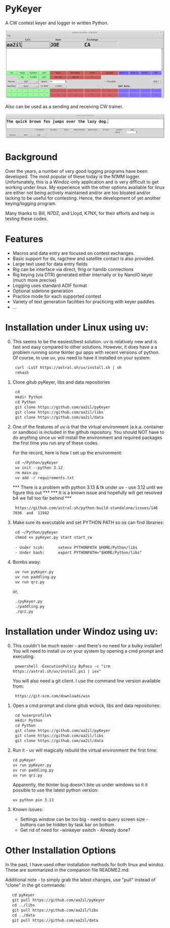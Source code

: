 # PyKeyer

A CW contest keyer and logger in written Python.

![Screen Shot]( Docs/pykeyer.png)

Also can be used as a sending and receiving CW trainer.

![Screen Shot]( Docs/paddling.png)

# Background

Over the years, a number of very good logging programs have been developed.  The most popular of these today is the N1MM logger.  Unfortunately, this is a Windoz-only application and is very difficult to get working under linux.  My experience with the other options available for linux are either not being actively maintained and/or are too bloated and/or lacking to be useful for contesting.  Hence, the development of yet another keying/logging program.

Many thanks to Bill, N7DZ, and Lloyd, K7NX, for their efforts and help in testing these codes.

# Features

- Macros and data entry are focused on contest exchanges.
- Basic support for dx, ragchew and satellite contact is also provided.
- Large text used for data entry fields
- Rig can be interface via direct, flrig or hamlib connections
- Rig keying (via DTR) generated either internally or by NanoIO keyer (much more precise)
- Logging uses standard ADIF format
- Optional sidetone generation
- Practice mode for each supported contest 
- Variety of text generation facilities for practicing with keyer paddles.
- ...

# Installation under Linux using uv:

0) This seems to be the easiest/best solution.  uv is relatively new and is fast and easy compared to other solutions.  However, it does have a a problem running some tkinter gui apps with recent versions of python.  Of course, to use uv, you need to have it installed on your system:

        curl -LsSf https://astral.sh/uv/install.sh | sh      
        rehash     

1) Clone gitub pyKeyer, libs and data repositories

        cd
        mkdir Python
        cd Python
        git clone https://github.com/aa2il/pyKeyer
        git clone https://github.com/aa2il/libs
        git clone https://github.com/aa2il/data
      
2) One of the features of uv is that the virtual environment (a.k.a. container or sandbox) is included in the github repository.  You should NOT have to do anything since uv will install the environment and required packages the first time you run any of these codes.

   For the record, here is how I set up the environment:

        cd ~/Python/pyKeyer
        uv init --python 3.12
        rm main.py
        uv add -r requirements.txt
   
   *** There is a problem with python 3.13 & tk under uv - use 3.12 until we figure this out ***
   *** It is a known issue and hopefully will get resolved b4 we fall too far behind ***
   
        https://github.com/astral-sh/python-build-standalone/issues/146  7036  and  11942
   
3) Make sure its executable and set PYTHON PATH so os can find libraries:

        cd ~/Python/pyKeyer
        chmod +x pyKeyer.py start start_cw

        - Under tcsh:      setenv PYTHONPATH $HOME/Python/libs
        - Under bash:      export PYTHONPATH="$HOME/Python/libs"
   
4) Bombs away:

        uv run pyKeyer.py
        uv run paddling.py
        uv run qrz.py

   or, 

        ./pyKeyer.py
        ./paddling.py
        ./qrz.py

# Installation under Windoz using uv:

0) This couldn't be much easier - and there's no need for a bulky installer!  You will need to install uv on your system by opening a cmd prompt and executing:

        powershell -ExecutionPolicy ByPass -c "irm https://astral.sh/uv/install.ps1 | iex"

   You will also need a git client.  I use the command line version available from:

        https://git-scm.com/downloads/win
       
1) Open a cmd prompt and clone gitub wclock, libs and data repositories:

        cd %userprofile%
        mkdir Python
        cd Python
        git clone https://github.com/aa2il/pyKeyer
        git clone https://github.com/aa2il/libs
        git clone https://github.com/aa2il/data

2) Run it - uv will magically rebuild the virtual environment the first time:

       cd pyKeyer
       uv run pyKeyer.py
       uv run paddling.py
       uv run qrz.py

   Apparently, the tkinter bug doesn't bite us under windows so it it possible to use the latest python version:

       uv python pin 3.13

3) Known issues:

     - Settings window can be too big - need to query screen size - buttons can be hidden by task bar on bottom
     - Get rid of need for -winkeyer switch - Already done?
                                       
# Other Installation Options

In the past, I have used other installation methods for both linux and windoz.  These are summarized in the companion file README2.md.

Additional note - to simply grab the latest changes, use "pull" instead of "clone" in the git commands:

       cd pyKeyer
       git pull https://github.com/aa2il/pyKeyer
       cd ../libs
       git pull https://github.com/aa2il/libs
       cd ../data
       git pull https://github.com/aa2il/data
     
